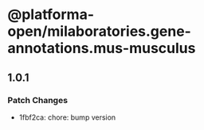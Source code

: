 # @platforma-open/milaboratories.gene-annotations.mus-musculus

## 1.0.1

### Patch Changes

- 1fbf2ca: chore: bump version
